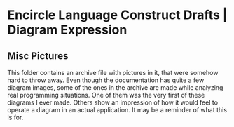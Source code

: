 ﻿Encircle Language Construct Drafts | Diagram Expression
=======================================================

Misc Pictures
-------------

This folder contains an archive file with pictures in it, that were somehow hard to throw away. Even though the documentation has quite a few diagram images, some of the ones in the archive are made while analyzing real programming situations. One of them was the very first of these diagrams I ever made. Others show an impression of how it would feel to operate a diagram in an actual application. It may be a reminder of what this is for.